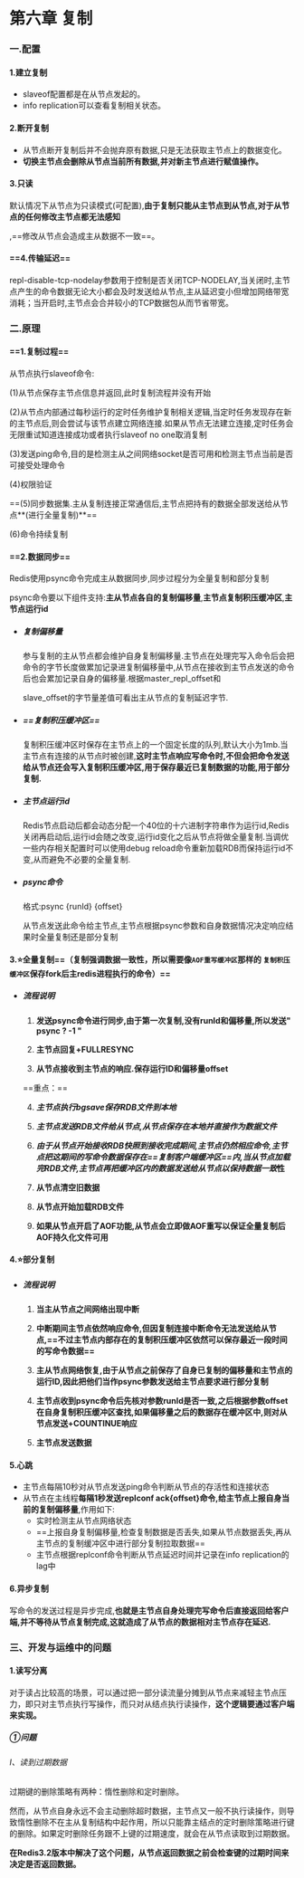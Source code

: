 # 第六章 复制

### 一.配置

#### 1.建立复制

* slaveof配置都是在从节点发起的。
* info replication可以查看复制相关状态。

#### 2.断开复制

* 从节点断开复制后并不会抛弃原有数据,只是无法获取主节点上的数据变化。
* **切换主节点会删除从节点当前所有数据,并对新主节点进行赋值操作。**

#### 3.只读

默认情况下从节点为只读模式(可配置),**由于复制只能从主节点到从节点,对于从节点的任何修改主节点都无法感知**

,==修改从节点会造成主从数据不一致==。

#### ==4.传输延迟==

repl-disable-tcp-nodelay参数用于控制是否关闭TCP-NODELAY,当关闭时,主节点产生的命令数据无论大小都会及时发送给从节点,主从延迟变小但增加网络带宽消耗；当开启时,主节点会合并较小的TCP数据包从而节省带宽。

### 二.原理

#### ==1.复制过程==

从节点执行slaveof命令:

(1)从节点保存主节点信息并返回,此时复制流程并没有开始

(2)从节点内部通过每秒运行的定时任务维护复制相关逻辑,当定时任务发现存在新的主节点后,则会尝试与该节点建立网络连接.如果从节点无法建立连接,定时任务会无限重试知道连接成功或者执行slaveof no one取消复制

(3)发送ping命令,目的是检测主从之间网络socket是否可用和检测主节点当前是否可接受处理命令

(4)权限验证

==(5)同步数据集.主从复制连接正常通信后,主节点把持有的数据全部发送给从节点**(进行全量复制)**==

(6)命令持续复制

#### ==2.数据同步==

Redis使用psync命令完成主从数据同步,同步过程分为全量复制和部分复制

psync命令要以下组件支持:**主从节点各自的复制偏移量**,**主节点复制积压缓冲区**,**主节点运行id**

* #####  复制偏移量

  ​	参与复制的主从节点都会维护自身复制偏移量.主节点在处理完写入命令后会把命令的字节长度做累加记录进复制偏移量中,从节点在接收到主节点发送的命令后也会累加记录自身的偏移量.根据master_repl_offset和

  slave_offset的字节量差值可看出主从节点的复制延迟字节.

* ##### ==复制积压缓冲区==

  ​	复制积压缓冲区时保存在主节点上的一个固定长度的队列,默认大小为1mb.当主节点有连接的从节点时被创建,**这时主节点响应写命令时,不但会把命令发送给从节点还会写入复制积压缓冲区,用于保存最近已复制数据的功能,用于部分复制.**

* ##### 主节点运行id

  ​	Redis节点启动后都会动态分配一个40位的十六进制字符串作为运行id,Redis关闭再启动后,运行id会随之改变,运行id变化之后从节点将做全量复制.当调优一些内存相关配置时可以使用debug reload命令重新加载RDB而保持运行id不变,从而避免不必要的全量复制.

* ##### psync命令

  格式:psync {runId} {offset}

  从节点发送此命令给主节点,主节点根据psync参数和自身数据情况决定响应结果时全量复制还是部分复制

#### 3.⭐全量复制==（复制强调数据一致性，所以需要像`AOF重写缓冲区`那样的 `复制积压缓冲区`保存fork后主redis进程执行的命令）==

* ##### 流程说明

  1. **发送psync命令进行同步,由于第一次复制,没有runId和偏移量,所以发送" psync ? -1 "**

  2. **主节点回复+FULLRESYNC**

  3. **从节点接收到主节点的响应.保存运行ID和偏移量offset**

  ==重点：==

  4. ***主节点执行bgsave保存RDB文件到本地***

  5. ***主节点发送RDB文件给从节点,从节点保存在本地并直接作为数据文件***

  6. ***由于从节点开始接收RDB快照到接收完成期间,主节点仍然相应命令,主节点把这期间的写命令数据保存在==复制客户端缓冲区==内,当从节点加载完RDB文件,主节点再把缓冲区内的数据发送给从节点以保持数据一致*性** 

  

  7. **从节点清空旧数据**
  
  8. **从节点开始加载RDB文件**
  
  9. **如果从节点开启了AOF功能,从节点会立即做AOF重写以保证全量复制后AOF持久化文件可用**

#### 4.⭐部分复制

* ##### 流程说明

  1. **当主从节点之间网络出现中断**

  2. **中断期间主节点依然响应命令,但因复制连接中断命令无法发送给从节点,==不过主节点内部存在的复制积压缓冲区依然可以保存最近一段时间的写命令数据==**

  3. **主从节点网络恢复,由于从节点之前保存了自身已复制的偏移量和主节点的运行ID,因此把他们当作psync参数发送给主节点要求进行部分复制**

  4. **主节点收到psync命令后先核对参数runId是否一致,之后根据参数offset在自身复制积压缓冲区查找,如果偏移量之后的数据存在缓冲区中,则对从节点发送+COUNTINUE响应**

  5. **主节点发送数据**

#### 5.心跳

* 主节点每隔10秒对从节点发送ping命令判断从节点的存活性和连接状态
* 从节点在主线程**每隔1秒发送replconf ack{offset}命令,给主节点上报自身当前的复制偏移量**,作用如下:
  * 实时检测主从节点网络状态
  * ==上报自身复制偏移量,检查复制数据是否丢失,如果从节点数据丢失,再从主节点的复制缓冲区中进行部分复制拉取数据==
  * 主节点根据replconf命令判断从节点延迟时间并记录在info replication的lag中

#### 6.异步复制

​	写命令的发送过程是异步完成,**也就是主节点自身处理完写命令后直接返回给客户端,并不等待从节点复制完成,这就造成了从节点的数据相对主节点存在延迟.**

### 三、开发与运维中的问题

#### 1.读写分离

对于读占比较高的场景，可以通过把一部分读流量分摊到从节点来减轻主节点压力，即只对主节点执行写操作，而只对从结点执行读操作，**这个逻辑要通过客户端来实现。**

##### ①问题

###### Ⅰ、读到过期数据

过期键的删除策略有两种：惰性删除和定时删除。

然而，从节点自身永远不会主动删除超时数据，主节点又一般不执行读操作，则导致惰性删除不在主从复制结构中起作用，所以只能靠主结点的定时删除策略进行键的删除。如果定时删除任务跟不上键的过期速度，就会在从节点读取到过期数据。

**在Redis3.2版本中解决了这个问题，从节点返回数据之前会检查键的过期时间来决定是否返回数据。**